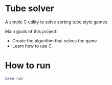 # Tube solver

A simple C utility to solve sorting tube style games

Main goals of this project:

- Create the algorithm that solves the game
- Learn how to use C

# How to run

```bash
make run
```
